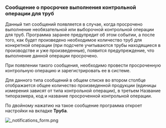 ﻿
### Сообщение о просрочке выполнения контрольной операции для труб

Данный тип сообщений появляется в случае, когда просрочено выполнение необязательной или выборочной контрольной операции для труб. Программа заранее предупредит об этом событии, а после того, как будет произведено необходимое количество труб для конкретной операции (при подсчете учитываются трубы находящиеся в производстве и уже произведенные), появится предупреждение, что выполнение данной операции просрочено. 

При появлении такого сообщения, необходимо провести просроченную контрольную операцию и зарегистрировать ее в системе. 

Для данного типа сообщений в общем списке во втором столбце отображается общее количество произведенной продукции (единицы измерения зависят от типа контрольной операции), в третьем Название типоразмера, код и название просроченной контрольной операции. 

По двойному нажатию на такое сообщение программа откроет настройки на вкладке **Труба**. 

![_notifications_form.png](./images/_notifications_form.png "")

